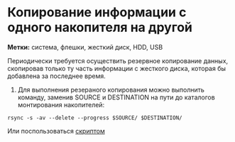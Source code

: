 # Копирование информации с одного накопителя на другой
**Метки:** система, флешки, жесткий диск, HDD, USB


Периодически требуется осуществить резервное копирование данных, скопировав только ту часть информации
с жесткого диска, которая бы добавлена за последнее время.

1. Для выполнения резераного копирования можно выполнить команду, заменив SOURCE и DESTINATION на пути до каталогов монтирования накопителей:
```
rsync -s -av --delete --progress $SOURCE/ $DESTINATION/
```
Или поспользоваться [скриптом](</Скрипты/Backup.sh>)
